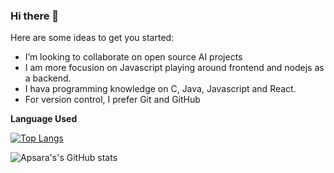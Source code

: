 ### Hi there 👋

Here are some ideas to get you started:

- I’m looking to collaborate on open source AI projects
- I am more focusion on Javascript playing around frontend and nodejs as a backend.
- I hava programming knowledge on C, Java, Javascript and React.
- For version control, I prefer Git and GitHub


**Language Used**

[![Top Langs](https://github-readme-stats.vercel.app/api/top-langs/?username=ApsaraBudhathoki&layout=compact)](https://github.com/ApsaraBudhathoki/github-readme-stats)

![Apsara's's GitHub stats](https://github-readme-stats.vercel.app/api?username=ApsaraBudhathoki&show_icons=true&theme=radical)
